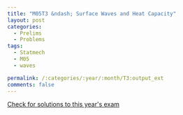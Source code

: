 ```yaml
---
title: "M05T3 &ndash; Surface Waves and Heat Capacity"
layout: post
categories:
  - Prelims
  - Problems
tags:
  - Statmech
  - M05
  - waves

permalink: /:categories/:year/:month/T3:output_ext
comments: false
---
```

<object data="2005M3T.pdf" type="application/pdf" width="100%" height="500"></object>
<div class="message"><a href='https://princetonprelim.com/prelim/15/'>Check for solutions to this year's exam</a></div>